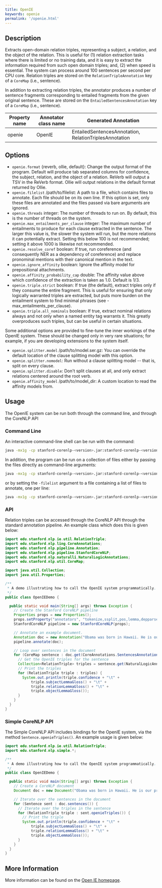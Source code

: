 ```yaml
---
title: OpenIE
keywords: openie
permalink: '/openie.html'
---
```


## Description

Extracts open-domain relation triples, representing a subject, a relation, and the
object of the relation.
This is useful for 
  (1) relation extraction tasks where there is limited or no training
data, and it is easy to extract the information required from such open domain triples;
and, 
  (2) when speed is essential. The system can process around 100 sentences per second
  per CPU core.
Relation triples are stored on the `RelationTripleAnnotation` key of a `CoreMap`
(i.e., sentence).

In addition to extracting relation triples, the annotator produces 
a number of sentence fragments corresponding to entailed fragments 
from the given original sentence.
These are stored on the `EntailedSentencesAnnotation` key of a `CoreMap` 
(i.e., sentence).


| Property name | Annotator class name | Generated Annotation |
| --- | --- | --- |
| openie | OpenIE | EntailedSentencesAnnotation, RelationTriplesAnnotation |


## Options

* `openie.format`	{reverb, ollie, default}: Change the output format of the program. Default will produce tab separated columns for confidence, the subject, relation, and the object of a relation. ReVerb will output a TSV in the ReVerb format. Ollie will output relations in the default format returned by Ollie.
* `openie.filelist`	/path/to/filelist:	A path to a file, which contains files to annotate. Each file should be on its own line. If this option is set, only these files are annotated and the files passed via bare arguments are ignored.
* `openie.threads`	integer:	The number of threads to run on. By default, this is the number of threads on the system.
* `openie.max_entailments_per_clause`	integer:	The maximum number of entailments to produce for each clause extracted in the sentence. The larger this value is, the slower the system will run, but the more relations it can potentially extract. Setting this below 100 is not recommended; setting it above 1000 is likewise not recommended.
* `openie.resolve_coref` boolean: If true, run coreference (and consequently NER as a dependency of coreference) and replace pronominal mentions with their canonical mention in the text.
* `openie.ignore_affinity`	boolean:	Ignore the affinity model for prepositional attachments.
* `openie.affinity_probability_cap`	double:	The affinity value above which confidence of the extraction is taken as 1.0. Default is 1/3.
* `openie.triple.strict`	boolean:	If true (the default), extract triples only if they consume the entire fragment. This is useful for ensuring that only logically warranted triples are extracted, but puts more burden on the entailment system to find minimal phrases (see -max_entailments_per_clause).
* `openie.triple.all_nominals`	boolean:	If true, extract nominal relations always and not only when a named entity tag warrants it. This greatly overproduces such triples, but can be useful in certain situations.

Some additional options are provided to fine-tune the inner workings of the
OpenIE system.
These should be changed only in very rare situations; for example, if you are
developing extensions to the system itself.

* `openie.splitter.model`	/path/to/model.ser.gz:	You can override the default location of the clause splitting model with this option.
* `openie.splitter.nomodel`:		Run without a clause splitting model -- that is, split on every clause.
* `openie.splitter.disable`:		Don't split clauses at all, and only extract relations centered around the root verb.
* `openie.affinity_model`	/path/to/model_dir:	A custom location to read the affinity models from.


## Usage

The OpenIE system can be run both through the command line, and through the
CoreNLP API

### Command Line
An interactive command-line shell can be run with the command:

```bash
java -mx1g -cp stanford-corenlp-<version>.jar:stanford-corenlp-<version>-models.jar:CoreNLP-to-HTML.xsl:slf4j-api.jar:slf4j-simple.jar edu.stanford.nlp.naturalli.OpenIE
```

In addition, the program can be run on a collection of files either by passing the
files directly as command-line arguments:

```bash
java -mx1g -cp stanford-corenlp-<version>.jar:stanford-corenlp-<version>-models.jar:CoreNLP-to-HTML.xsl:slf4j-api.jar:slf4j-simple.jar edu.stanford.nlp.naturalli.OpenIE  /path/to/file1  /path/to/file2 
```

or by setting the `-filelist` argument to a file containing a list of files to annotate,
one per line:

```bash
java -mx1g -cp stanford-corenlp-<version>.jar:stanford-corenlp-<version>-models.jar:CoreNLP-to-HTML.xsl:slf4j-api.jar:slf4j-simple.jar edu.stanford.nlp.naturalli.OpenIE  -filelist /path/to/filelist
```


### API
Relation triples can be accessed through the CoreNLP API through the standard
annotation pipeline.
An example class which does this is given below:

```java
import edu.stanford.nlp.ie.util.RelationTriple;
import edu.stanford.nlp.ling.CoreAnnotations;
import edu.stanford.nlp.pipeline.Annotation;
import edu.stanford.nlp.pipeline.StanfordCoreNLP;
import edu.stanford.nlp.naturalli.NaturalLogicAnnotations;
import edu.stanford.nlp.util.CoreMap;

import java.util.Collection;
import java.util.Properties;

/**
 * A demo illustrating how to call the OpenIE system programmatically.
 */
public class OpenIEDemo {

  public static void main(String[] args) throws Exception {
    // Create the Stanford CoreNLP pipeline
    Properties props = new Properties();
    props.setProperty("annotators", "tokenize,ssplit,pos,lemma,depparse,natlog,openie");
    StanfordCoreNLP pipeline = new StanfordCoreNLP(props);

    // Annotate an example document.
    Annotation doc = new Annotation("Obama was born in Hawaii. He is our president.");
    pipeline.annotate(doc);

    // Loop over sentences in the document
    for (CoreMap sentence : doc.get(CoreAnnotations.SentencesAnnotation.class)) {
      // Get the OpenIE triples for the sentence
      Collection<RelationTriple> triples = sentence.get(NaturalLogicAnnotations.RelationTriplesAnnotation.class);
      // Print the triples
      for (RelationTriple triple : triples) {
        System.out.println(triple.confidence + "\t" +
            triple.subjectLemmaGloss() + "\t" +
            triple.relationLemmaGloss() + "\t" +
            triple.objectLemmaGloss());
      }
    }
  }
}
```


### Simple CoreNLP API
The Simple CoreNLP API includes bindings for the OpenIE system,
via the method `Sentence.openieTriples()`.
An example usage is given below:

```java
import edu.stanford.nlp.ie.util.RelationTriple;
import edu.stanford.nlp.simple.*;

/**
 * A demo illustrating how to call the OpenIE system programmatically.
 */
public class OpenIEDemo {

  public static void main(String[] args) throws Exception {
    // Create a CoreNLP document
    Document doc = new Document("Obama was born in Hawaii. He is our president.");

    // Iterate over the sentences in the document
    for (Sentence sent : doc.sentences()) {
      // Iterate over the triples in the sentence
      for (RelationTriple triple : sent.openieTriples()) {
        // Print the triple
        System.out.println(triple.confidence + "\t" +
            triple.subjectLemmaGloss() + "\t" +
            triple.relationLemmaGloss() + "\t" +
            triple.objectLemmaGloss());
      }
    }
  }
}
```

## More Information
More information can be found on the 
[Open IE homepage](http://nlp.stanford.edu/software/openie.html).

